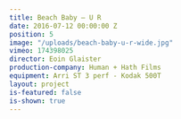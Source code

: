 ```yaml
---
title: Beach Baby — U R
date: 2016-07-12 00:00:00 Z
position: 5
image: "/uploads/beach-baby-u-r-wide.jpg"
vimeo: 174398025
director: Eoin Glaister
production-company: Human + Hath Films
equipment: Arri ST 3 perf - Kodak 500T
layout: project
is-featured: false
is-shown: true
---
```


